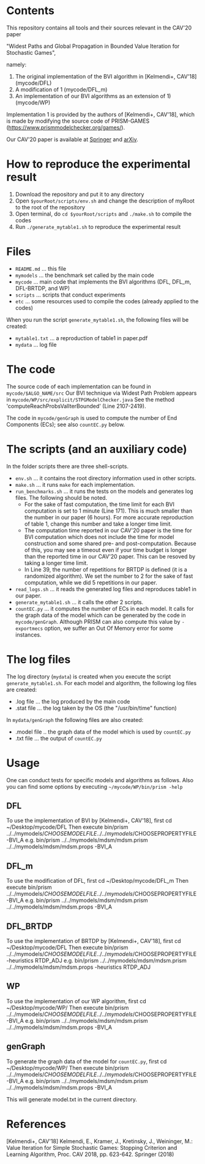 # Contents
This repository contains all tools and their sources relevant in the CAV'20 paper

  "Widest Paths and Global Propagation in Bounded Value Iteration for Stochastic Games",

namely:

1. The original implementation of the BVI algorithm in [Kelmendi+, CAV'18] (mycode/DFL)
2. A modification of 1 (mycode/DFL_m)
3. An implementation of our BVI algorithms as an extension of 1) (mycode/WP)

Implementation 1 is provided by the authors of [Kelmendi+, CAV'18], which is made by 
modifying the source code of PRISM-GAMES (https://www.prismmodelchecker.org/games/).

Our CAV'20 paper is available at [Springer](https://doi.org/10.1007/978-3-030-53291-8_19) and [arXiv](https://arxiv.org/abs/2007.07421).


# How to reproduce the experimental result
1. Download the repository and put it to any directory
2. Open `$yourRoot/scripts/env.sh` and change the description of myRoot to the root of the repository
3. Open terminal, do `cd $yourRoot/scripts` and `./make.sh` to compile the codes
4. Run `./generate_mytable1.sh` to reproduce the experimental result


# Files
- `README.md`    ... this file
- `mymodels`     ... the benchmark set called by the main code
- `mycode`       ... main code that implements the BVI algorithms (DFL, DFL_m, DFL-BRTDP, and WP)
- `scripts`      ... scripts that conduct experiments
- `etc`          ... some resources used to compile the codes (already applied to the codes)

When you run the script `generate_mytable1.sh`, the following files will be created:

- `mytable1.txt` ... a reproduction of table1 in paper.pdf
- `mydata`       ... log file


# The code
The source code of each implementation can be found in `mycode/$ALGO_NAME/src`
Our BVI technique via Widest Path Problem appears in `mycode/WP/src/explicit/STPGModelChecker.java`
See the method 'computeReachProbsValIterBounded' (Line 2107-2419).

The code in `mycode/genGraph` is used to compute the number of End Components (ECs); see also `countEC.py` below.


# The scripts (and an auxiliary code)
In the folder scripts there are three shell-scripts.

- `env.sh`                ... it contains the root directory information used in other scripts.
- `make.sh`               ... it runs `make` for each implementation.
- `run_benchmarks.sh`     ... it runs the tests on the models and generates log files. The following should be noted.
  -    For the sake of fast computation, the time limit for each BVI computation is set to 1 minute 
       (Line 171). This is much smaller than the number in our paper (6 hours). For more accurate 
       reproduction of table 1, change this number and take a longer time limit.
  -    The computation time reported in our CAV'20 paper is the time for BVI computation which does not include 
       the time for model construction and some shared pre- and post-computation. 
       Because of this, you may see a timeout even if your time budget is longer than the reported time in our CAV'20 paper.
       This can be resoved by taking a longer time limit.
  -    In Line 39, the number of repetitions for BRTDP is defined (it is a randomized algorithm). 
       We set the number to 2 for the sake of fast computation, while we did 5 repetitions in our paper.
- `read_logs.sh`         ... it reads the generated log files and reproduces table1 in our paper. 
- `generate_mytable1.sh` ... it calls the other 2 scripts.
- `countEC.py`           ... it computes the number of ECs in each model. It calls for the graph data of the model
                              which can be generated by the code in `mycode/genGraph`. Although PRISM can also compute
                              this value by `-exportmecs` option, we suffer an Out Of Memory error for some instances.


# The log files
The log directory (`mydata`) is created when you execute the script `generate_mytable1.sh`.
For each model and algorithm, the following log files are created:

- .log file  ... the log produced by the main code
- .stat file ... the log taken by the OS (the "/usr/bin/time" function)

In `mydata/genGraph` the following files are also created:

- .model file .. the graph data of the model which is used by `countEC.py`
- .txt file  ... the output of `countEC.py`

# Usage #
One can conduct tests for specific models and algorithms as follows.
Also you can find some options by executing `~/mycode/WP/bin/prism -help`

## DFL 
To use the implementation of BVI by [Kelmendi+, CAV'18], first
cd ~/Desktop/mycode/DFL
Then execute bin/prism ../../mymodels/$CHOOSEMODELFILE ../../mymodels/$CHOOSEPROPERTYFILE -BVI_A
e.g. bin/prism ../../mymodels/mdsm/mdsm.prism ../../mymodels/mdsm/mdsm.props -BVI_A

## DFL_m 
To use the modification of DFL, first
cd ~/Desktop/mycode/DFL_m
Then execute bin/prism ../../mymodels/$CHOOSEMODELFILE ../../mymodels/$CHOOSEPROPERTYFILE -BVI_A
e.g. bin/prism ../../mymodels/mdsm/mdsm.prism ../../mymodels/mdsm/mdsm.props -BVI_A

## DFL_BRTDP 
To use the implementation of BRTDP by [Kelmendi+, CAV'18], first
cd ~/Desktop/mycode/DFL
Then execute bin/prism ../../mymodels/$CHOOSEMODELFILE ../../mymodels/$CHOOSEPROPERTYFILE -heuristics RTDP_ADJ
e.g. bin/prism ../../mymodels/mdsm/mdsm.prism ../../mymodels/mdsm/mdsm.props -heuristics RTDP_ADJ

## WP
To use the implementation of our WP algorithm, first 
cd ~/Desktop/mycode/WP/
Then execute bin/prism ../../mymodels/$CHOOSEMODELFILE ../../mymodels/$CHOOSEPROPERTYFILE -BVI_A
e.g. bin/prism ../../mymodels/mdsm/mdsm.prism ../../mymodels/mdsm/mdsm.props -BVI_A

## genGraph
To generate the graph data of the model for `countEC.py`, first 
cd ~/Desktop/mycode/WP/
Then execute bin/prism ../../mymodels/$CHOOSEMODELFILE ../../mymodels/$CHOOSEPROPERTYFILE -BVI_A
e.g. bin/prism ../../mymodels/mdsm/mdsm.prism ../../mymodels/mdsm/mdsm.props -BVI_A

This will generate model.txt in the current directory.


# References 
[Kelmendi+, CAV'18] Kelmendi, E., Kramer, J., Kretinsky, J., Weininger, M.: Value Iteration for Simple Stochastic Games: Stopping Criterion and Learning Algorithm, Proc. CAV 2018, pp. 623-642. Springer (2018)

